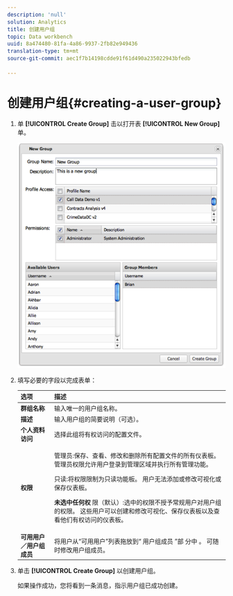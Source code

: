 ```yaml
---
description: 'null'
solution: Analytics
title: 创建用户组
topic: Data workbench
uuid: 8a474480-81fa-4a86-9937-2fb82e949436
translation-type: tm+mt
source-git-commit: aec1f7b14198cdde91f61d490a235022943bfedb

---
```



# 创建用户组{#creating-a-user-group}

1. 单 **[!UICONTROL Create Group]** 击以打开表 **[!UICONTROL New Group]** 单。

   ![](assets/create_user_group.png)

1. 填写必要的字段以完成表单：

   <table id="choicetable_3AE53AAC8A07471394EA993917B6AE33"> 
    <thead class="chhead sthead"> 
    <th class="choptionhd"> 选项</th> 
    <th class="chdeschd"> 描述</th> 
    </thead> 
    <tr class="chrow strow"> 
    <td class="choption"><strong>群组名称</strong></td> 
    <td class="chdesc stentry"> 输入唯一的用户组名称。</td> 
    </tr> 
    <tr class="chrow strow"> 
    <td class="choption"><strong>描述</strong></td> 
    <td class="chdesc stentry"> 输入用户组的简要说明（可选）。</td> 
    </tr> 
    <tr class="chrow strow"> 
    <td class="choption"><strong>个人资料访问</strong></td> 
    <td class="chdesc stentry"> 选择此组将有权访问的配置文件。</td> 
    </tr> 
    <tr class="chrow strow"> 
    <td class="choption"><strong>权限</strong></td> 
    <td class="chdesc stentry"> <p> <span class="uicontrol"> 管理员</span>:保存、查看、修改和删除所有配置文件的所有仪表板。 管理员权限允许用户登录到管理区域并执行所有管理功能。 </p> <p> <span class="uicontrol"> 只读</span>:将权限限制为只读功能板。 用户无法添加或修改可视化或保存仪表板。 </p> <p> <b>未选中任何权 </b>限（默认）:选中的权限不授予常规用户对用户组的权限。 这些用户可以创建和修改可视化、保存仪表板以及查看他们有权访问的仪表板。 </p> </td> 
    </tr> 
    <tr class="chrow strow"> 
    <td class="choption"><strong>可用用户／用户组成员</strong></td> 
    <td class="chdesc stentry">将用户从“可用用户”列表拖放到“ <span class="uicontrol"> 用户组成员</span> ”部 <span class="uicontrol"> 分中 </span>。 可随时修改用户组成员。 </td> 
    </tr> 
    </table>

1. 单击 **[!UICONTROL Create Group]** 以创建用户组。

   如果操作成功，您将看到一条消息，指示用户组已成功创建。
